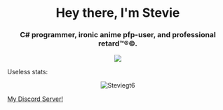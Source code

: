 <h1 align="center">Hey there, I'm Stevie</h1>
<h3 align="center">C# programmer, ironic anime pfp-user, and professional retard™®©.</h3>
<p align="center">
  <img src="https://komarev.com/ghpvc/?username=Steviegt6">
</p>

Useless stats:

<p align="center"> 
  <img src="https://github-readme-stats.vercel.app/api?username=Steviegt6&show_icons=true" alt="Steviegt6" />
</p>

[My Discord Server!](https://discord.com/invite/qrZ4Bpz)

